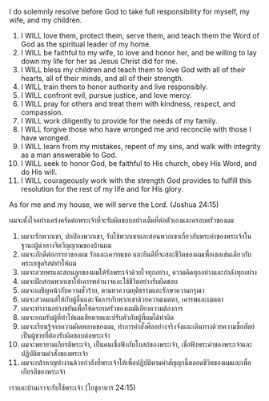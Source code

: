 I do solemnly resolve before God to take full responsibility for myself, my
wife, and my children.

1. I WILL love them, protect them, serve them, and teach them the Word
of God as the spiritual leader of my home.
2. I WILL be faithful to my wife, to love and honor her, and be willing to
lay down my life for her as Jesus Christ did for me.
3. I WILL bless my children and teach them to love God with all of their
hearts, all of their minds, and all of their strength.
4. I WILL train them to honor authority and live responsibly.
5. I WILL confront evil, pursue justice, and love mercy.
6. I WILL pray for others and treat them with kindness, respect, and
compassion.
7. I WILL work diligently to provide for the needs of my family.
8. I WILL forgive those who have wronged me and reconcile with those I
have wronged.
9. I WILL learn from my mistakes, repent of my sins, and walk with
integrity as a man answerable to God.
10. I WILL seek to honor God, be faithful to His church, obey His Word,
and do His will.
11. I WILL courageously work with the strength God provides to fulfill this
resolution for the rest of my life and for His glory.

As for me and my house, we will serve the Lord. (Joshua 24:15)



ผมจะตั้งใจอย่างเคร่งครัดต่อพระเจ้าที่จะรับผิดชอบอย่างเต็มที่ต่อตัวเองและครอบครัวของผม

1. ผมจะรักพวกเขา, ปกป้องพวกเขา, รับใช้พวกเขาและสอนพวกเขาเกี่ยวกับพระคำของพระเจ้าในฐานะผู้นำทางจิตวิญญาณของบ้านผม
2. ผมจะภักดีต่อภรรยาของผม รักและเคารพเธอ และยินดีที่จะสละชีวิตของผมเพื่อเธอเช่นเดียวกับพระเยซูคริสต์ทำให้ผม
3. ผมจะอวยพรและสอนลูกของผมให้รักพระเจ้าด้วยใจทุกอย่าง, ความคิดทุกอย่างและกำลังทุกอย่าง
4. ผมจะฝึกสอนพวกเขาให้เคารพอำนาจและใช้ชีวิตอย่างรับผิดชอบ
5. ผมจะเผชิญหน้ากับความชั่วร้าย, ตามหาความยุติธรรมและรักษาความกรุณา
6. ผมจะสวดมนต์ให้กับผู้อื่นและจัดการกับพวกเขาด้วยความเมตตา, เคารพและเมตตา
7. ผมจะทำงานอย่างขยันเพื่อให้ครอบครัวของผมมีเอียงความต้องการ
8. ผมจะยอมรับผู้ที่ทำให้ผมเสียหายและปรับตัวกับผู้ที่ผมได้ทำผิด
9. ผมจะเรียนรู้จากความผิดพลาดของผม, ทำการคำสั่งศีลอย่างจริงจังและเดินทางด้วยความซื่อสัตย์เป็นผู้ชายที่ต้องรับผิดชอบต่อพระเจ้า
10. ผมจะพยายามเกียรติพระเจ้า, เป็นคนเชื่อฟังกับโบสถ์ของพระเจ้า, เชื่อฟังพระคำของพระเจ้าและปฏิบัติตามคำสั่งของพระเจ้า
11. ผมจะกล้าหาญทำงานด้วยกำลังที่พระเจ้าให้เพื่อปฏิบัติตามคำสัญญานี้ตลอดชีวิตของผมและเพื่อเกียรติของพระเจ้า

เราและบ้านเราจะรับใช้พระเจ้า (โยชูอาหาร 24:15)